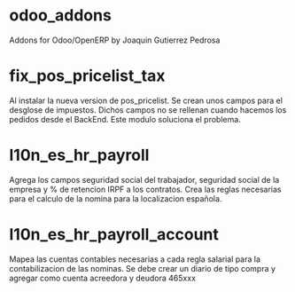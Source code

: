odoo_addons
==============

Addons for Odoo/OpenERP by Joaquin Gutierrez Pedrosa


fix_pos_pricelist_tax
==============

Al instalar la nueva version de pos_pricelist. Se crean unos campos para el 
desglose de impuestos. Dichos campos no se rellenan cuando hacemos los 
pedidos desde el BackEnd.
Este modulo soluciona el problema.

l10n_es_hr_payroll
==================

Agrega los campos seguridad social del trabajador, seguridad social de la empresa
y % de retencion IRPF a los contratos.
Crea las reglas necesarias para el calculo de la nomina para la localizacion española.

l10n_es_hr_payroll_account
==========================

Mapea las cuentas contables necesarias a cada regla salarial para la contabilizacion
de las nominas.
Se debe crear un diario de tipo compra y agregar como cuenta acreedora y deudora
465xxx